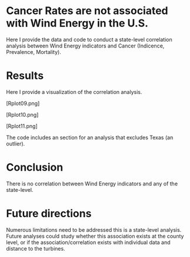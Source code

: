 # Cancer Rates are not associated with Wind Energy in the U.S.
Here I provide the data and code to conduct a state-level correlation analysis between Wind Energy indicators and Cancer (Indicence, Prevalence, Mortality).

# Results
Here I provide a visualization of the correlation analysis. 

[Rplot09.png]

[Rplot10.png]

[Rplot11.png]

The code includes an section for an analysis that excludes Texas (an outlier). 

# Conclusion 
There is no correlation between Wind Energy indicators and any of the state-level. 

# Future directions
Numerous limitations need to be addressed this is a state-level analysis. Future analyses could study whether this association exists at the county level, or if the association/correlation exists with individual data and distance to the turbines. 
